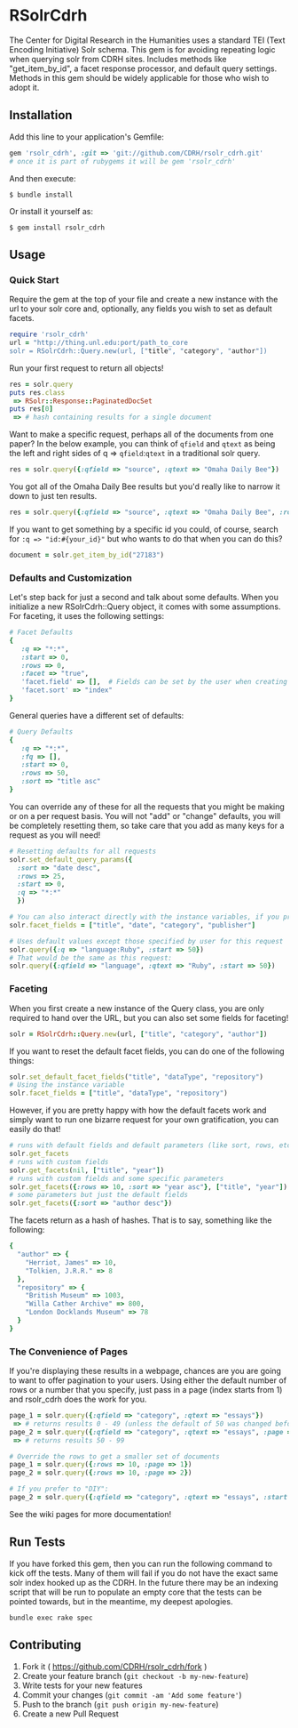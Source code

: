 # RSolrCdrh

The Center for Digital Research in the Humanities uses a standard TEI (Text Encoding Initiative) Solr schema. This gem is for avoiding repeating logic when querying solr from CDRH sites.  Includes methods like "get_item_by_id", a facet response processor, and default query settings. Methods in this gem should be widely applicable for those who wish to adopt it.

## Installation

Add this line to your application's Gemfile:

```ruby
gem 'rsolr_cdrh', :git => 'git://github.com/CDRH/rsolr_cdrh.git'
# once it is part of rubygems it will be gem 'rsolr_cdrh'
```

And then execute:

    $ bundle install

Or install it yourself as:

    $ gem install rsolr_cdrh

## Usage

### Quick Start
Require the gem at the top of your file and create a new instance with the url to your solr core and, optionally, any fields you wish to set as default facets.
```ruby
require 'rsolr_cdrh'
url = "http://thing.unl.edu:port/path_to_core
solr = RSolrCdrh::Query.new(url, ["title", "category", "author"])
```
Run your first request to return all objects!
```ruby
res = solr.query
puts res.class
 => RSolr::Response::PaginatedDocSet
puts res[0]
 => # hash containing results for a single document
```
Want to make a specific request, perhaps all of the documents from one paper?  In the below example, you can think of `qfield` and `qtext` as being the left and right sides of q => `qfield`:`qtext` in a traditional solr query.
```ruby
res = solr.query({:qfield => "source", :qtext => "Omaha Daily Bee"})
```
You got all of the Omaha Daily Bee results but you'd really like to narrow it down to just ten results.
```ruby
res = solr.query({:qfield => "source", :qtext => "Omaha Daily Bee", :rows => 10})
```
If you want to get something by a specific id you could, of course, search for `:q => "id:#{your_id}"` but who wants to do that when you can do this?
```ruby
document = solr.get_item_by_id("27183")
```

### Defaults and Customization
Let's step back for just a second and talk about some defaults.  When you initialize a new RSolrCdrh::Query object, it comes with some assumptions.  For faceting, it uses the following settings:
```ruby
# Facet Defaults
{
   :q => "*:*",
   :start => 0,
   :rows => 0,
   :facet => "true",
   'facet.field' => [],  # Fields can be set by the user when creating the object 
   'facet.sort' => "index"
}
```
General queries have a different set of defaults:
```ruby
# Query Defaults
{
   :q => "*:*",
   :fq => [],
   :start => 0,
   :rows => 50,
   :sort => "title asc"
}
```
You can override any of these for all the requests that you might be making or on a per request basis.  You will not "add" or "change" defaults, you will be completely resetting them, so take care that you add as many keys for a request as you will need!
```ruby
# Resetting defaults for all requests
solr.set_default_query_params({
  :sort => "date desc", 
  :rows => 25,
  :start => 0,
  :q => "*:*"
  })

# You can also interact directly with the instance variables, if you prefer
solr.facet_fields = ["title", "date", "category", "publisher"]

# Uses default values except those specified by user for this request
solr.query({:q => "language:Ruby", :start => 50})
# That would be the same as this request:
solr.query({:qfield => "language", :qtext => "Ruby", :start => 50})
```
### Faceting
When you first create a new instance of the Query class, you are only required to hand over the URL, but you can also set some fields for faceting!
```ruby
solr = RSolrCdrh::Query.new(url, ["title", "category", "author"])
```
If you want to reset the default facet fields, you can do one of the following things:
```ruby
solr.set_default_facet_fields("title", "dataType", "repository")
# Using the instance variable
solr.facet_fields = ["title", "dataType", "repository")
```
However, if you are pretty happy with how the default facets work and simply want to run one bizarre request for your own gratification, you can easily do that!
```ruby
# runs with default fields and default parameters (like sort, rows, etc)
solr.get_facets
# runs with custom fields
solr.get_facets(nil, ["title", "year"])
# runs with custom fields and some specific parameters
solr.get_facets({:rows => 10, :sort => "year asc"}, ["title", "year"])
# some parameters but just the default fields
solr.get_facets({:sort => "author desc"})
```

The facets return as a hash of hashes.  That is to say, something like the following:
```ruby
{
  "author" => {
    "Herriot, James" => 10,
    "Tolkien, J.R.R." => 8
  },
  "repository" => {
    "British Museum" => 1003,
    "Willa Cather Archive" => 800,
    "London Docklands Museum" => 78
  }
}
```
### The Convenience of Pages
If you're displaying these results in a webpage, chances are you are going to want to offer pagination to your users.  Using either the default number of rows or a number that you specify, just pass in a page (index starts from 1) and rsolr_cdrh does the work for you.
```ruby
page_1 = solr.query({:qfield => "category", :qtext => "essays"})
 => # returns results 0 - 49 (unless the default of 50 was changed before this step)
page_2 = solr.query({:qfield => "category", :qtext => "essays", :page => 2})
 => # returns results 50 - 99

# Override the rows to get a smaller set of documents
page_1 = solr.query({:rows => 10, :page => 1})
page_2 = solr.query({:rows => 10, :page => 2})

# If you prefer to "DIY":
page_2 = solr.query({:qfield => "category", :qtext => "essays", :start => 50})
```

See the wiki pages for more documentation!

## Run Tests
If you have forked this gem, then you can run the following command to kick off the tests.  Many of them will fail if you do not have the exact same solr index hooked up as the CDRH.  In the future there may be an indexing script that will be run to populate an empty core that the tests can be pointed towards, but in the meantime, my deepest apologies.
```
bundle exec rake spec
```

## Contributing

1. Fork it ( https://github.com/CDRH/rsolr_cdrh/fork )
2. Create your feature branch (`git checkout -b my-new-feature`)
3. Write tests for your new features
4. Commit your changes (`git commit -am 'Add some feature'`)
5. Push to the branch (`git push origin my-new-feature`)
6. Create a new Pull Request

